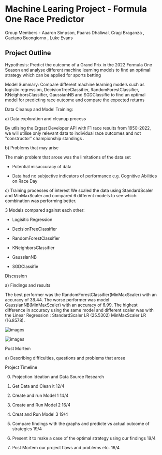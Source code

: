 # Machine Learing Project - Formula One Race Predictor

Group Members - Aaaron Simpson, Paaras Dhaliwal, Cragi Braganza , Gaetano Buongiorno , Luke Evans

## Project Outline

Hypothesis: Predict the outcome of a Grand Prix in the 2022 Formula One Season and analyse different machine learning models to find
an optimal strategy which can be applied for sports betting

Model Summary: Compare different machine learning models such as logistic regression, DecisionTreeClassifier, RandomForestClassifier, KNeighborsClassifier, GaussianNB and SGDClassifie to find an optimal model for predicting race outcome and compare the expected returns 

Data Cleanup and Model Training: 

a) Data exploration and cleanup process 

By utlising the Ergast Developer API with F1 race results from 1950-2022, we will utilise only relevant data to individual race outcomes and not "constructor"  championship standings . 


b) Problems that may arise

The main problem that arose was the limitations of the data set

+ Potential misaccuracy of data 

+ Data had no subjective indicators of performance e.g. Cognitive Abilities on Race Day


c) Training processes of interest
We scaled the data using StandardScaler and MinMaxScaler and compared 6 different models to see which combination was performing better.

3 Models compared against each other: 

-  Logisitic Regression

-  DecisionTreeClassifier

- RandomForestClassifier

- KNeighborsClassifier

- GaussianNB

- SGDClassifie


Discussion

a) Findings and results

The best performer was the RandomForestClassifier(MinMaxScaler) with an accuracy of  38.44. The worse performer was model GaussianNB(MinMaxScaler) with an accuracy of 6.99.
The highest difference in accuracy using the same model and different scaler was with the Linear Regression : StandardScaler LR (25.5302) MinMaxScaler LR (16.8578).

![images](Results/Accuracy_MinMaxScaler.png)


![images](Results/Accuracy_StandardScaler.png)


Post Mortem 


a) Describing difficulties, questions and problems that arose


Project Timeline


0. Projection Ideation and Data Source Research

1. Get Data and Clean it 12/4

2. Create and run Model 1 14/4

3. Create and Run Model 2 16/4

4. Creat and Run Model 3  19/4

5. Compare findings with the graphs and predicte vs actual outcome of strategies  19/4

6. Present it to make a case of the optimal strategy using our findings 19/4

7. Post Mortem our project flaws and problems etc. 19/4
